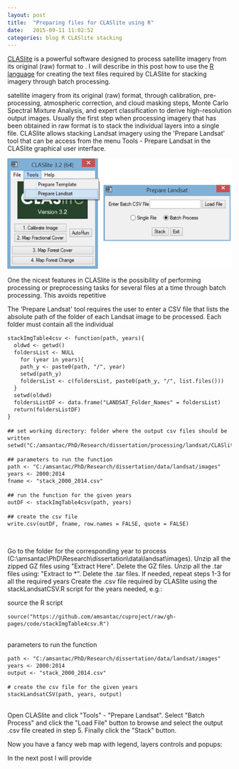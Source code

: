 ```yaml
---
layout: post
title:  "Preparing files for CLASlite using R"
date:   2015-09-11 11:02:52
categories: blog R CLASlite stacking
---
```


[CLASlite] is a powerful software designed to process satellite imagery from its original (raw) format to . I will describe in this post how to use the [R language] for creating the text files required by CLASlite for stacking imagery through batch processing.

satellite imagery from its original (raw) format, through calibration, pre-processing, atmospheric correction, and cloud masking steps, Monte Carlo Spectral Mixture Analysis, and expert classification to derive high-resolution output images. Usually the first step when processing imagery that has been obtained in raw format is to stack the individual layers into a single file. CLASlite allows stacking Landsat imagery using the 'Prepare Landsat' tool that can be access from the menu Tools - Prepare Landsat in the CLASlite graphical user interface.

<img src="/images/2015-09-11-stacking-R-fig-1.png" alt="Stacking Landsat imagery in CLASlite" style="width:600px">

One the nicest features in CLASlite is the possibility of performing processing or preprocessing tasks for several files at a time through batch processing. This avoids repetitive 

The 'Prepare Landsat' tool requires the user to enter a CSV file that lists the absolute path of the folder of each Landsat image to be processed. Each folder must contain all the individual 


```
stackImgTable4csv <- function(path, years){
  oldwd <- getwd()
  foldersList <- NULL
    for (year in years){
    path_y <- paste0(path, "/", year)
    setwd(path_y)
    foldersList <- c(foldersList, paste0(path_y, "/", list.files()))
  }
  setwd(oldwd)
  foldersListDF <- data.frame("LANDSAT_Folder_Names" = foldersList)
  return(foldersListDF)
}

## set working directory: folder where the output csv files should be written
setwd("C:/amsantac/PhD/Research/dissertation/processing/landsat/CLASliteCSVs")

## parameters to run the function
path <- "C:/amsantac/PhD/Research/dissertation/data/landsat/images"
years <- 2000:2014
fname <- "stack_2000_2014.csv"

## run the function for the given years
outDF <- stackImgTable4csv(path, years)

## create the csv file
write.csv(outDF, fname, row.names = FALSE, quote = FALSE)
```
<br>

Go to the folder for the corresponding year to process (C:\amsantac\PhD\Research\dissertation\data\landsat\images).
Unzip all the zipped GZ files using "Extract Here". Delete the GZ files.
Unzip all the .tar files using: "Extract to *\". Delete the .tar files.
If needed, repeat steps 1-3 for all the required years 
Create the .csv file required by CLASlite using the stackLandsatCSV.R script for the years needed, e.g.:

source the R script

```
source("https://github.com/amsantac/cuproject/raw/gh-pages/code/stackImgTable4csv.R")
```
<br>
parameters to run the function

```
path <- "C:/amsantac/PhD/Research/dissertation/data/landsat/images"
years <- 2000:2014
output <- "stack_2000_2014.csv"

# create the csv file for the given years
stackLandsatCSV(path, years, output)
```
<br>
Open CLASlite and click "Tools" - "Prepare Landsat". Select "Batch Process" and click the "Load File" button to browse and select the output .csv file created in step 5. Finally click the "Stack" button.



Now you have a fancy web map with legend, layers controls and popups:

In the next post I will provide  

[CLASlite]:                  http://claslite.carnegiescience.edu/
[R language]:                http://r-project.org

[RStudio]:                   https://www.rstudio.com/
[RStudio IDE]:               https://www.rstudio.com/products/rstudio/ 
[leaflet]:                   https://rstudio.github.io/leaflet/
[R language]:                http://r-project.org
[rstudio_ss]:                /images/2015-08-11-leaflet-R-fig-1.png "Web map with leaflet"
[web map]:                   http://amsantac.github.io/cuproject/www/landsat_scenes.html
[OpenStreetMap (OSM)]:       http://www.openstreetmap.org/
[MapQuest Open]:             http://www.mapquest.com/
[MapBox]:                    https://www.mapbox.com/
[Bing Maps]:                 http://www.microsoft.com/maps/choose-your-bing-maps-API.aspx
[Leaflet Quick Start Guide]: http://leafletjs.com/examples/quick-start.html
[shapefile]:                 https://doc.arcgis.com/en/arcgis-online/reference/shapefiles.htm
[rgdal]:                     https://cran.r-project.org/package=rgdal
[maptools]:                  https://cran.r-project.org/package=maptools
[shapefiles]:                https://cran.r-project.org/package=shapefiles
[others]:                    http://gis.stackexchange.com/questions/118077/read-esri-shape-file-polygon-or-polyline-in-r-environment
[raster]:                    https://cran.r-project.org/package=raster
[SpatialPolygonsDataFrame]:  http://www.inside-r.org/packages/cran/sp/docs/as.data.frame.SpatialPolygonsDataFrame
[Landsat]:                   http://landsat.usgs.gov/
[WRS2 descending grid]:      http://landsat.usgs.gov/tools_wrs-2_shapefile.php

